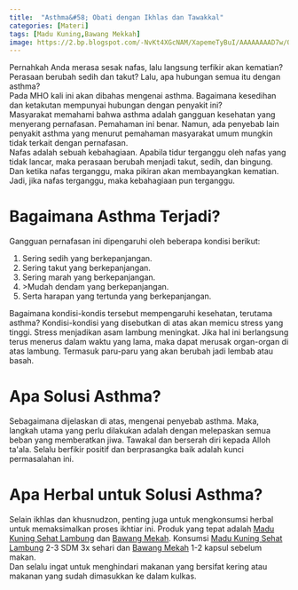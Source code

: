 ```yaml
---
title:  "Asthma&#58; Obati dengan Ikhlas dan Tawakkal"
categories: [Materi]
tags: [Madu Kuning,Bawang Mekkah]
image: https://2.bp.blogspot.com/-NvKt4XGcNAM/XapemeTyBuI/AAAAAAAAD7w/QtXWe3uD7DYiyeVEOchUORm-4TjJdBAFwCKgBGAsYHg/s1600/201910-mho-sesak-nafas.png
---
```


<div>Pernahkah Anda merasa sesak nafas, lalu langsung terfikir akan kematian? Perasaan berubah sedih dan takut? Lalu, apa hubungan semua itu dengan asthma?</div>

<div>Pada MHO kali ini akan dibahas mengenai asthma. Bagaimana kesedihan dan ketakutan mempunyai hubungan dengan penyakit ini?</div>

<div>Masyarakat memahami bahwa asthma adalah gangguan kesehatan yang menyerang pernafasan. Pemahaman ini benar. Namun, ada penyebab lain penyakit asthma yang menurut pemahaman masyarakat umum mungkin tidak terkait dengan pernafasan.</div>

<div>Nafas adalah sebuah kebahagiaan. Apabila tidur terganggu oleh nafas yang tidak lancar, maka perasaan berubah menjadi takut, sedih, dan bingung. Dan ketika nafas terganggu, maka pikiran akan membayangkan kematian. Jadi, jika nafas terganggu, maka kebahagiaan pun terganggu.</div>

<h1>Bagaimana Asthma Terjadi?</h1>

<div>Gangguan pernafasan ini dipengaruhi oleh beberapa kondisi berikut:</div>

<ol><li>Sering sedih yang berkepanjangan.</li>
<li>Sering takut yang berkepanjangan.</li>
<li>Sering marah yang berkepanjangan.</li>
<li>>Mudah dendam yang berkepanjangan.</li>
<li>Serta harapan yang tertunda yang berkepanjangan.</li></ol>

<div>Bagaimana kondisi-kondis tersebut mempengaruhi kesehatan, terutama asthma? Kondisi-kondisi yang disebutkan di atas akan memicu stress yang tinggi. Stress menjadikan asam lambung meningkat. Jika hal ini berlangsung terus menerus dalam waktu yang lama, maka dapat merusak organ-organ di atas lambung. Termasuk paru-paru yang akan berubah jadi lembab atau basah.</div>

<h1>Apa Solusi Asthma?</h1>

<div>Sebagaimana dijelaskan di atas, mengenai penyebab asthma. Maka, langkah utama yang perlu dilakukan adalah dengan melepaskan semua beban yang memberatkan jiwa. Tawakal dan berserah diri kepada Alloh ta'ala. Selalu berfikir positif dan berprasangka baik adalah kunci permasalahan ini.</div>

<h1>Apa Herbal untuk Solusi Asthma?</h1>

<div>Selain ikhlas dan khusnudzon, penting juga untuk mengkonsumsi herbal untuk memaksimalkan proses ikhtiar ini. Produk yang tepat adalah <a href="/posts/madu-kuning-sehat-lambung" title="Madu Kuning Sehat Lambung">Madu Kuning Sehat Lambung</a> dan <a href="produk/kapsul-bawang-mekah" title="Bawang Mekah">Bawang Mekah</a>. Konsumsi <a href="/posts/madu-kuning-sehat-lambung" title="Madu Kuning Sehat Lambung">Madu Kuning Sehat Lambung</a> 2-3 SDM 3x sehari dan <a href="produk/kapsul-bawang-mekah" title="Bawang Mekah">Bawang Mekah</a> 1-2 kapsul sebelum makan.</div>

<div>Dan selalu ingat untuk menghindari makanan yang bersifat kering atau makanan yang sudah dimasukkan ke dalam kulkas.</div>